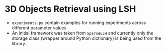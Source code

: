 # 3D Objects Retrieval using LSH

- `experiments.py` contain examples for running experiments across different parameter values.
- An initial framework was taken from `SparseLSH` and currently only the storage class (wrapper around Python dictionary) is being used from the library.

